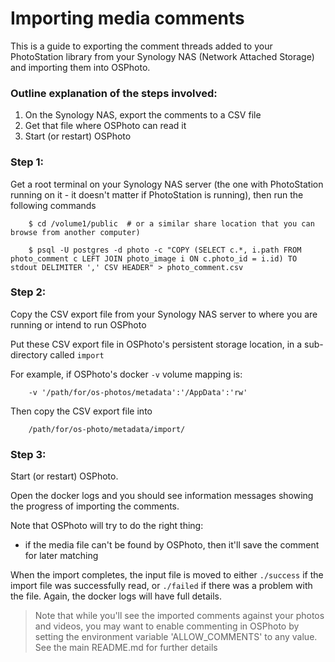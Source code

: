 # Importing media comments

This is a guide to exporting the comment threads added to your PhotoStation library from your Synology NAS (Network Attached Storage) and importing them into OSPhoto.

### Outline explanation of the steps involved:

1. On the Synology NAS, export the comments to a CSV file
1. Get that file where OSPhoto can read it
1. Start (or restart) OSPhoto


### Step 1:

Get a root terminal on your Synology NAS server (the one with PhotoStation running on it - it doesn't matter if PhotoStation is running), then run the following commands
``` shell
    $ cd /volume1/public  # or a similar share location that you can browse from another computer)

    $ psql -U postgres -d photo -c "COPY (SELECT c.*, i.path FROM photo_comment c LEFT JOIN photo_image i ON c.photo_id = i.id) TO stdout DELIMITER ',' CSV HEADER" > photo_comment.csv
```

### Step 2:

Copy the CSV export file from your Synology NAS server to where you are running or intend to run OSPhoto

Put these CSV export file in OSPhoto's persistent storage location, in a sub-directory called `import`

For example, if OSPhoto's docker `-v` volume mapping is:
``` shell
    -v '/path/for/os-photos/metadata':'/AppData':'rw'
```

Then copy the CSV export file into
``` shell
    /path/for/os-photo/metadata/import/
```

### Step 3:

Start (or restart) OSPhoto.

Open the docker logs and you should see information messages showing the progress of importing the comments.

Note that OSPhoto will try to do the right thing:
- if the media file can't be found by OSPhoto, then it'll save the comment for later matching

When the import completes, the input file is moved to either `./success` if the import file was successfully read, or `./failed` if there was a problem with the file. Again, the docker logs will have full details.

> Note that while you'll see the imported comments against your photos and videos, you may want to enable commenting in OSPhoto by setting the environment variable 'ALLOW_COMMENTS' to any value. See the main README.md for further details 
